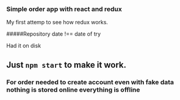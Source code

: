 ### Simple order app with react and redux


My first attemp to see how redux works.

#####Repository date !== date of try

Had it on disk


## Just `npm start` to make it work.
### For order needed to create account even with fake data nothing is stored online everything is offline 

